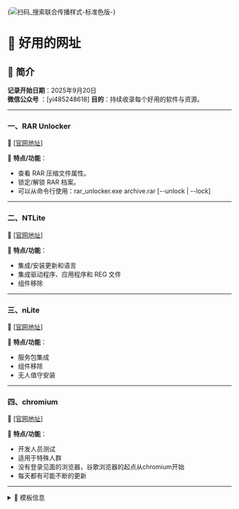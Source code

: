 {![扫码_搜索联合传播样式-标准色版](https://github.com/user-attachments/assets/ea1fbaaf-0921-4156-a94c-3aeae00ba0ad)-}
# 🧪 好用的网址

## 📅 简介

**记录开始日期**：2025年9月20日  
**微信公众号** ：[yi485248618]
**目的**：持续收录每个好用的软件与资源。

---

### 一、RAR Unlocker
🔗 [[官网地址](https://ramensoftware.com/rar-unlocker)]

📌 **特点/功能**：
- 查看 RAR 压缩文件属性。
- 锁定/解锁 RAR 档案。
- 可以从命令行使用：rar_unlocker.exe archive.rar [--unlock | --lock]

---

### 二、NTLite
🔗 [[官网地址](https://www.ntlite.com/)]

📌 **特点/功能**：
- 集成/安装更新和语言
- 集成驱动程序、应用程序和 REG 文件
- 组件移除

---

### 三、nLite 
🔗 [[官网地址](https://nliteos.com/nlite.html)]

📌 **特点/功能**：
- 服务包集成
- 组件移除
- 无人值守安装

---
### 四、chromium
🔗 [[官网地址](https://commondatastorage.googleapis.com/chromium-browser-snapshots/index.html?prefix=Win_x64/)]

📌 **特点/功能**：
- 开发人员测试
- 适用于特殊人群
- 没有登录见面的浏览器，谷歌浏览器的起点从chromium开始
- 每天都有可能不断的更新

---
<details>
<summary>📂 模板信息</summary>

  <br>

### 五、软件名称
🔗 [官网地址]

📌 **特点/功能**：
- 功能特点1
- 功能特点2
- 功能特点3

---

### 六、软件名称
🔗 [官网地址]

📌 **特点/功能**：
- 功能特点1
- 功能特点2
- 功能特点3

---

### 七、软件名称
🔗 [官网地址]

📌 **特点/功能**：
- 功能特点1
- 功能特点2
- 功能特点3

---

### 八、软件名称
🔗 [官网地址]

📌 **特点/功能**：
- 功能特点1
- 功能特点2
- 功能特点3

---

### 九、软件名称
🔗 [官网地址]

📌 **特点/功能**：
- 功能特点1
- 功能特点2
- 功能特点3

---

</details>
